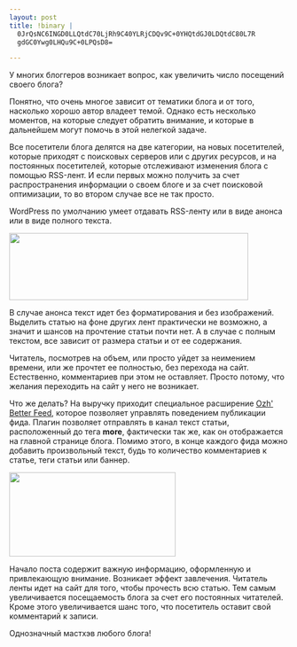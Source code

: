 ```yaml
--- 
layout: post
title: !binary |
  0JrQsNC6INGD0LLQtdC70LjRh9C40YLRjCDQv9C+0YHQtdGJ0LDQtdC80L7R
  gdGC0Ywg0LHQu9C+0LPQsD8=

---
```

У многих блоггеров возникает вопрос, как увеличить число посещений своего блога?

Понятно, что очень многое зависит от тематики блога и от того, насколько хорошо автор владеет темой. Однако есть несколько моментов, на которые следует обратить внимание, и которые в дальнейшем могут помочь в этой нелегкой задаче.

<!--more-->Все посетители блога делятся на две категории, на новых посетителей, которые приходят с поисковых серверов или с других ресурсов, и на постоянных посетителей, которые отслеживают изменения блога с помощью RSS-лент. И если первых можно получить за счет распространения информации о своем блоге и за счет поисковой оптимизации, то во втором случае все не так просто.

WordPress по умолчанию умеет отдавать RSS-ленту или в виде анонса или в виде полного текста.

<img class="aligncenter size-full wp-image-992" title="RSS-options" src="http://static.juev.ru/2010/04/RSS-options.png" alt="" width="431" height="121" />

В случае анонса текст идет без форматирования и без изображений. Выделить статью на фоне других лент практически не возможно, а значит и шансов на прочтение статьи почти нет. А в случае с полным текстом, все зависит от размера статьи и от ее содержания.

Читатель, посмотрев на объем, или просто уйдет за неимением времени, или же прочтет ее полностью, без перехода на сайт. Естественно, комментариев при этом не оставляет. Просто потому, что желания переходить на сайт у него не возникает.

Что же делать? На выручку приходит специальное расширение <a href="http://planetozh.com/blog/my-projects/wordpress-plugin-better-feed-rss/">Ozh' Better Feed</a>, которое позволяет управлять поведением публикации фида. Плагин позволяет отправлять в канал текст статьи, расположенный до тега <strong>more</strong>, фактически так же, как он отображается на главной странице блога. Помимо этого, в конце каждого фида можно добавить произвольный текст, будь то количество комментариев к статье, теги статьи или баннер.

<a href="http://static.juev.ru/2010/04/feeds.png"><img class="aligncenter size-medium wp-image-993" title="feeds" src="http://static.juev.ru/2010/04/feeds-300x152.png" alt="" width="300" height="152" /></a>

Начало поста содержит важную информацию, оформленную и привлекающую внимание. Возникает эффект завлечения. Читатель ленты идет на сайт для того, чтобы прочесть всю статью. Тем самым увеличивается посещаемость блога за счет его постоянных читателей. Кроме этого увеличивается шанс того, что посетитель оставит свой комментарий к записи.

Однозначный мастхэв любого блога!
